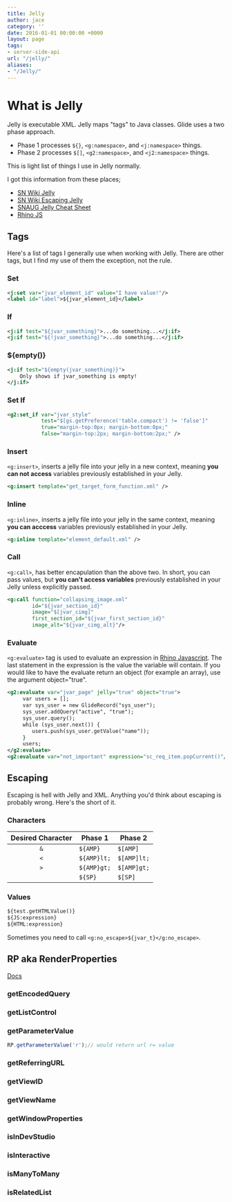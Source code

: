 ```yaml
---
title: Jelly
author: jace
category: ''
date: 2016-01-01 00:00:00 +0000
layout: page
tags:
- server-side-api
url: "/jelly/"
aliases:
- "/Jelly/"
---
```

# What is Jelly

Jelly is executable XML.  Jelly maps "tags" to Java classes.
Glide uses a two phase approach.
<!--more-->

- Phase 1 processes `${}`, `<g:namespace>`, and `<j:namespace>` things.
- Phase 2 processes `$[]`, `<g2:namespace>`, and `<j2:namespace>` things.

This is light list of things I use in Jelly normally.

I got this information from these places;

- [SN Wiki Jelly](https://web.archive.org/web/20171107181401/http://wiki.servicenow.com/index.php?title=Extensions_to_Jelly_Syntax)
- [SN Wiki Escaping Jelly](https://web.archive.org/web/20161210030255/http://wiki.servicenow.com:80/index.php?title=How_to_Escape_in_Jelly)
- [SNAUG Jelly Cheat Sheet](http://snaug.com/?option=com_content&page_id=39)
- [Rhino JS](https://developer.mozilla.org/en-US/docs/Mozilla/Projects/Rhino)

## Tags

Here's a list of tags I generally use when working with Jelly.  There are other tags, but I find my use of them the exception, not the rule.

### Set

```xml
<j:set var="jvar_element_id" value="I have value!"/>
<label id="label">${jvar_element_id}</label>
```

### If

```xml
<j:if test="${jvar_something}">...do something...</j:if>
<j:if test="${!jvar_something}">...do something...</j:if>
```

### ${empty()}

```xml
<j:if test="${empty(jvar_something)}">
    Only shows if jvar_something is empty!
</j:if>
```

### Set If

```xml
<g2:set_if var="jvar_style"
           test="$[gs.getPreference('table.compact') != 'false']"
           true="margin-top:0px; margin-bottom:0px;"
           false="margin-top:2px; margin-bottom:2px;" />
```

### Insert

`<g:insert>`, inserts a jelly file into your jelly in a new context, meaning **you can not access** variables previously established in your Jelly.

```xml
<g:insert template="get_target_form_function.xml" />
```

### Inline

`<g:inline>`, inserts a jelly file into your jelly in the same context, meaning **you can acccess** variables previously established in your Jelly.

```xml
<g:inline template="element_default.xml" />
```

### Call

`<g:call>`, has better encapulation than the above two.  In short, you can pass values, but **you can't access variables** previously established in your Jelly unless explicitly passed.

```xml
<g:call function="collapsing_image.xml"
        id="${jvar_section_id}"
        image="$[jvar_cimg]"
        first_section_id="${jvar_first_section_id}"
        image_alt="${jvar_cimg_alt}"/>
```

### Evaluate

`<g:evaluate>` tag is used to evaluate an expression in [Rhino Javascript](https://developer.mozilla.org/en-US/docs/Mozilla/Projects/Rhino).  The last statement in the expression is the value the variable will contain.  If you would like to have the evaluate return an object (for example an array), use the argument object="true".

```xml
<g2:evaluate var="jvar_page" jelly="true" object="true">
     var users = [];
     var sys_user = new GlideRecord("sys_user");
     sys_user.addQuery("active", "true");
     sys_user.query();
     while (sys_user.next()) {
        users.push(sys_user.getValue("name"));
     }
     users;
</g2:evaluate>
<g2:evaluate var="not_important" expression="sc_req_item.popCurrent()"/>
```

## Escaping

Escaping is hell with Jelly and XML.  Anything you'd think about escaping is probably wrong.  Here's the short of it.

### Characters

| Desired Character | Phase 1     | Phase 2     |
| :---------------: | ----------- | ----------- |
| `&`               | `${AMP}`    | `$[AMP]`    |
| `<`               | `${AMP}lt;` | `$[AMP]lt;` |
| `>`               | `${AMP}gt;` | `$[AMP]gt;` |
| ` `               | `${SP}`     | `$[SP]`     |

### Values

```xml
${test.getHTMLValue()}
${JS:expression}
${HTML:expression}
```

Sometimes you need to call `<g:no_escape>${jvar_t}</g:no_escape>`.

## RP aka RenderProperties
[Docs](https://docs.servicenow.com/bundle/london-application-development/page/app-store/dev_portal/API_reference/RenderProperties/concept/RenderProperties-API.html)

### getEncodedQuery
### getListControl
### getParameterValue

```js
RP.getParameterValue('r');// would return url r= value
```
### getReferringURL
### getViewID
### getViewName
### getWindowProperties
### isInDevStudio
### isInteractive
### isManyToMany
### isRelatedList

